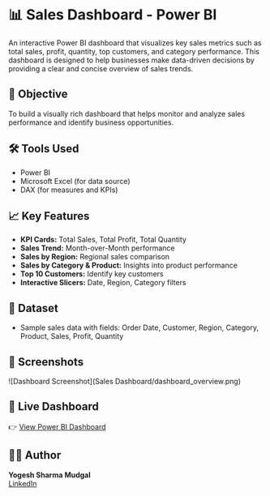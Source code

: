 # 📊 Sales Dashboard - Power BI

An interactive Power BI dashboard that visualizes key sales metrics such as total sales, profit, quantity, top customers, and category performance. This dashboard is designed to help businesses make data-driven decisions by providing a clear and concise overview of sales trends.

## 📌 Objective
To build a visually rich dashboard that helps monitor and analyze sales performance and identify business opportunities.

## 🛠️ Tools Used
- Power BI
- Microsoft Excel (for data source)
- DAX (for measures and KPIs)

## 📈 Key Features
- **KPI Cards:** Total Sales, Total Profit, Total Quantity
- **Sales Trend:** Month-over-Month performance
- **Sales by Region:** Regional sales comparison
- **Sales by Category & Product:** Insights into product performance
- **Top 10 Customers:** Identify key customers
- **Interactive Slicers:** Date, Region, Category filters

## 📂 Dataset
- Sample sales data with fields: Order Date, Customer, Region, Category, Product, Sales, Profit, Quantity

## 📸 Screenshots
![Dashboard Screenshot](Sales Dashboard/dashboard_overview.png)

## 🔗 Live Dashboard
👉 [View Power BI Dashboard](PASTE_YOUR_PUBLISH_LINK_HERE)

## 🙋‍♂️ Author
**Yogesh Sharma Mudgal**  
[LinkedIn](www.linkedin.com/in/yogesh-kumar-6ab737123)

